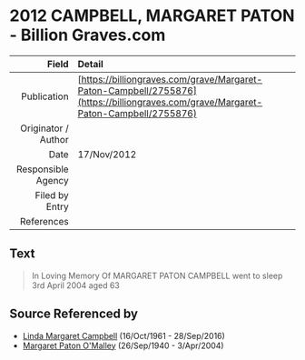 ﻿---
layout: page
permalink: /sources/s67208942
---

# 2012 CAMPBELL, MARGARET PATON - Billion Graves.com

Field | Detail
---:|:---
Publication | [https://billiongraves.com/grave/Margaret-Paton-Campbell/2755876](https://billiongraves.com/grave/Margaret-Paton-Campbell/2755876)
Originator / Author | 
Date | 17/Nov/2012
Responsible Agency | 
Filed by Entry | 
References | 

## Text

> In Loving Memory Of MARGARET PATON CAMPBELL went to sleep 3rd April 2004 aged 63
>

## Source Referenced by

* [Linda Margaret Campbell](../people/@76650284@-linda-margaret-campbell-b1961-10-16-d2016-9-28.md) (16/Oct/1961 - 28/Sep/2016)
* [Margaret Paton O'Malley](../people/@46723082@-margaret-paton-o'malley-b1940-9-26-d2004-4-3.md) (26/Sep/1940 - 3/Apr/2004)
